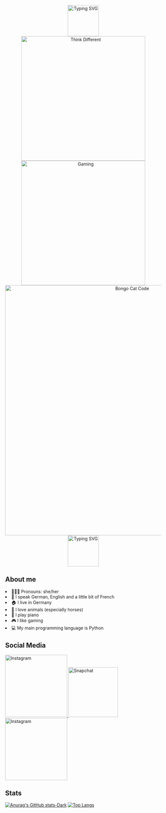 <div align="center">
<a href="https://git.io/typing-svg"><img height= 100 src="https://readme-typing-svg.demolab.com?font=Roboto+Mono&size=25&pause=1000&color=C7A4FF&center=true&width=900&height=50&lines=Welcome+to+my+account!" alt="Typing SVG" /></a>
</div>

<div float="left"; align="center" >
<img width="400px" src="https://images.pexels.com/photos/2681319/pexels-photo-2681319.jpeg" alt="Think Different" />

<img width="400px" src="https://github.com/mrlnsmr/mrlnsmr/assets/93281779/4943bba4-12e0-4304-82ab-538d30095677" alt="Gaming" />
</div>

<div align="center">
<img width="804px" src="https://github.com/mrlnsmr/mrlnsmr/assets/93281779/cf0d921a-0a5f-40b6-b642-675f2b040595" alt="Bongo Cat Code" />
</div>

<div align="center">
 <a href="https://git.io/typing-svg"><img height= 100 src="https://readme-typing-svg.demolab.com?font=Roboto+Mono&size=31&pause=1000&color=A1EFFB&center=true&width=900&height=50&lines=Hi!+My+name+is+Marlen++;and+I'm+here+to+learn+programming." alt="Typing SVG" /></a>
 </div>

 ## About me
 
 <li> 👱🏻‍♀️ Pronouns: she/her </li>
 <li> 💬 I speak German, English and a little bit of French </li>
 <li> 🏠 I live in Germany </li>
 <li> 🐴 I love animals (especially horses) </li>
 <li> 🎹 I play piano </li>
 <li> 🎮 I like gaming </li>
 <li> 💻 My main programming language is Python</li>


## Social Media

<div>
<a href="https://www.instagram.com/mrln_smr/">
      <img width="200px" src="https://logos-world.net/wp-content/uploads/2020/04/Instagram-icon-Logo-2016-present.png" alt="Instagram" />
    </a>
 
<a href="https://t.snapchat.com/1KvwUgLh">
      <img width="160px" src="https://th.bing.com/th/id/R.4e3bc5cdc62b72da32544b56a9528161?rik=JvQmZHQQNJjTow&riu=http%3a%2f%2f2.bp.blogspot.com%2f-e8EX8HXfU_M%2fVWA1tOmIxII%2fAAAAAAAACnM%2fwVEAIqUlnOI%2fs1600%2fSnapchat-logo-vector.png&ehk=UEhahD%2fm2%2fI0iksXRnCE%2fUBP1TUDtMNTxjqQU3mZe%2fU%3d&risl=&pid=ImgRaw&r=0" alt="Snapchat" />
</a>
 
<a href="https://www.twitch.tv/mrln_smr">
      <img width="200px" src="https://logolook.net/wp-content/uploads/2021/06/Symbol-Twitch.png" alt="Instagram" />
</a>
</div>

## Stats

[![Anurag's GitHub stats-Dark](https://github-readme-stats.vercel.app/api?username=mrlnsmr&show_icons=true&theme=dark#gh-dark-mode-only)](https://github.com/mrlnsmr/github-readme-stats#gh-dark-mode-only)
[![Top Langs](https://github-readme-stats.vercel.app/api/top-langs/?username=mrlnsmr)](https://github.com/mrlnsmr/github-readme-stats)
